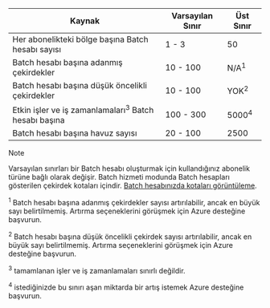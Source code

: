 | **Kaynak** | **Varsayılan Sınır** | **Üst Sınır** |
| --- | --- | --- |
| Her abonelikteki bölge başına Batch hesabı sayısı | 1 - 3 |50 |
| Batch hesabı başına adanmış çekirdekler | 10 - 100 | N/A<sup>1</sup> |
| Batch hesabı başına düşük öncelikli çekirdekler | 10 - 100 | YOK<sup>2</sup> |
| Etkin işler ve iş zamanlamaları<sup>3</sup> Batch hesabı başına | 100 - 300 | 5000<sup>4</sup> |
| Batch hesabı başına havuz sayısı | 20 - 100 | 2500 |

> [!NOTE]
> Varsayılan sınırları bir Batch hesabı oluşturmak için kullandığınız abonelik türüne bağlı olarak değişir. Batch hizmeti modunda Batch hesapları gösterilen çekirdek kotaları içindir. [Batch hesabınızda kotaları görüntüleme](../articles/batch/batch-quota-limit.md#view-batch-quotas). 

<sup>1</sup> Batch hesabı başına adanmış çekirdekler sayısı artırılabilir, ancak en büyük sayı belirtilmemiş. Artırma seçeneklerini görüşmek için Azure desteğine başvurun.

<sup>2</sup> Batch hesabı başına düşük öncelikli çekirdek sayısı artırılabilir, ancak en büyük sayı belirtilmemiş. Artırma seçeneklerini görüşmek için Azure desteğine başvurun.

<sup>3</sup> tamamlanan işler ve iş zamanlamaları sınırlı değildir.

<sup>4</sup> istediğinizde bu sınırı aşan miktarda bir artış istemek Azure desteğine başvurun.
